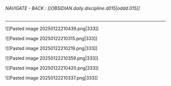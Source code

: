 
###### NAVIGATE - BACK : [[OBSIDIAN.daily.discipline.d015|oddd.015]]
-----







![[Pasted image 20250122210439.png|333]]


![[Pasted image 20250122210315.png|333]]


![[Pasted image 20250122210219.png|333]]

![[Pasted image 20250122210359.png|333]]


![[Pasted image 20250122210420.png|333]]

![[Pasted image 20250122210337.png|333]]






